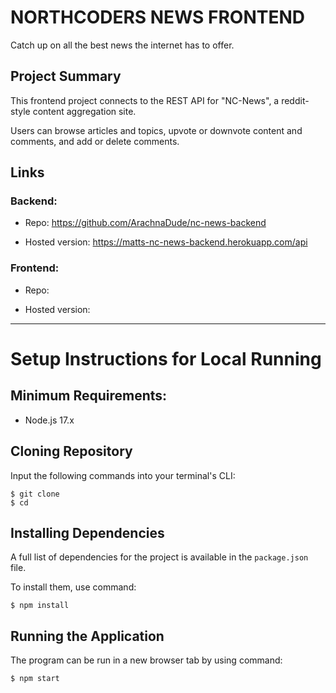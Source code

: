# NORTHCODERS NEWS FRONTEND

Catch up on all the best news the internet has to offer.

## Project Summary

This frontend project connects to the REST API for "NC-News", a reddit-style content aggregation site.

Users can browse articles and topics, upvote or downvote content and comments, and add or delete comments.

## Links

### Backend:

- Repo: https://github.com/ArachnaDude/nc-news-backend

- Hosted version: https://matts-nc-news-backend.herokuapp.com/api

### Frontend:

- Repo:

- Hosted version:

---

# Setup Instructions for Local Running

## Minimum Requirements:

- Node.js 17.x

## Cloning Repository

Input the following commands into your terminal's CLI:

```
$ git clone
$ cd
```

## Installing Dependencies

A full list of dependencies for the project is available in the `package.json` file.

To install them, use command:

```
$ npm install

```

## Running the Application

The program can be run in a new browser tab by using command:

```
$ npm start
```
